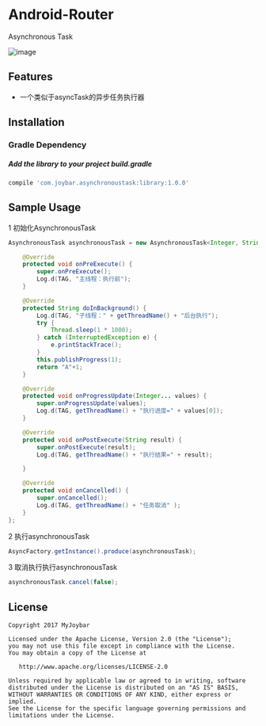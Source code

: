 
# Android-Router
Asynchronous Task

 ![image](https://github.com/myjoybar/Android-Router/blob/master/screenshots/screenshot.jpg)

## Features
 - 一个类似于asyncTask的异步任务执行器

 
## Installation
### Gradle Dependency
#####   Add the library to your project build.gradle
```gradle
compile 'com.joybar.asynchronoustask:library:1.0.0'
```




## Sample Usage

1 初始化AsynchronousTask

```java
AsynchronousTask asynchronousTask = new AsynchronousTask<Integer, String>() {

    @Override
    protected void onPreExecute() {
        super.onPreExecute();
        Log.d(TAG, "主线程：执行前");
    }

    @Override
    protected String doInBackground() {
        Log.d(TAG, "子线程：" + getThreadName() + "后台执行");
        try {
            Thread.sleep(1 * 1000);
        } catch (InterruptedException e) {
            e.printStackTrace();
        }
        this.publishProgress(1);
        return "A"+1;
    }

    @Override
    protected void onProgressUpdate(Integer... values) {
        super.onProgressUpdate(values);
        Log.d(TAG, getThreadName() + "执行进度=" + values[0]);
    }

    @Override
    protected void onPostExecute(String result) {
        super.onPostExecute(result);
        Log.d(TAG, getThreadName() + "执行结果=" + result);

    }

    @Override
    protected void onCancelled() {
        super.onCancelled();
        Log.d(TAG, getThreadName() + "任务取消" );
    }
};

```
2 执行asynchronousTask

```java
AsyncFactory.getInstance().produce(asynchronousTask);

```
3 取消执行执行asynchronousTask

```java
asynchronousTask.cancel(false);

```
## License

    Copyright 2017 MyJoybar

    Licensed under the Apache License, Version 2.0 (the "License");
    you may not use this file except in compliance with the License.
    You may obtain a copy of the License at

       http://www.apache.org/licenses/LICENSE-2.0

    Unless required by applicable law or agreed to in writing, software
    distributed under the License is distributed on an "AS IS" BASIS,
    WITHOUT WARRANTIES OR CONDITIONS OF ANY KIND, either express or implied.
    See the License for the specific language governing permissions and
    limitations under the License.    
        